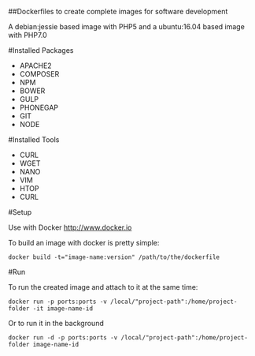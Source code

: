 ##Dockerfiles to create complete images for software development

A debian:jessie based image with PHP5 and a ubuntu:16.04 based image with PHP7.0

#Installed Packages

* APACHE2
* COMPOSER
* NPM
* BOWER
* GULP
* PHONEGAP
* GIT
* NODE

#Installed Tools

* CURL
* WGET
* NANO
* VIM
* HTOP
* CURL

#Setup

Use with Docker http://www.docker.io

To build an image with docker is pretty simple:

```
docker build -t="image-name:version" /path/to/the/dockerfile
```

#Run

To run the created image and attach to it at the same time:

```
docker run -p ports:ports -v /local/"project-path":/home/project-folder -it image-name-id
```

Or to run it in the background

```
docker run -d -p ports:ports -v /local/"project-path":/home/project-folder image-name-id
```
